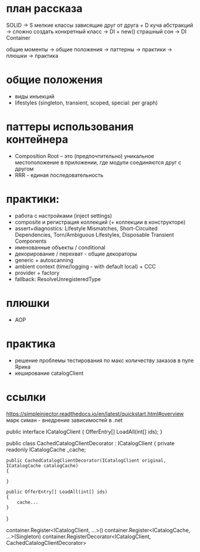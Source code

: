 # план рассказа
SOLID -> S мелкие классы зависящие друг от друга + D куча абстракций -> сложно создать конкретный класс -> DI + new() страшный сон -> DI Container

общие моменты -> общие положения -> паттерны -> практики -> плюшки -> практика

# общие положения
- виды инъекций
- lifestyles (singleton, transient, scoped, special: per graph)

# паттеры использования контейнера
- Composition Root – это (предпочтительно) уникальное местоположение в приложении, где модули соединяются друг с другом
- RRR - единая последовательность

# практики:
- работа с настройками (inject settings)
- composite и регистрация коллекций (+ коллекции в конструкторе)
- assert+diagnostics: Lifestyle Mismatches, Short-Circuited Dependencies, Torn/Ambiguous Lifestyles, Disposable Transient Components
- именованные объекты / conditional
- декорирование / перехват - общие декораторы
- generic + autoscanning
- ambient context (time/logging - with default local) + CCC
- provider + factory
- fallback: ResolveUnregisteredType

# плюшки
- AOP

# практика
- решение проблемы тестирования по макс количеству заказов в пуле Ярика
- кеширование catalogClient


# ссылки
https://simpleinjector.readthedocs.io/en/latest/quickstart.html#overview
марк симан - внедрение зависимостей в .net





public interface ICatalogClient 
{
    OfferEntry[] LoadAll(int[] ids);
}

public class CachedCatalogClientDecorator : ICatalogClient
{
    private readonly ICatalogCache _cache;

    public CachedCatalogClientDecorator(ICatalogClient original, ICatalogCache catalogCache)
    {

    }

    public OfferEntry[] LoadAll(int[] ids)
    {
        cache...
    }
} 

container.Register<ICatalogClient, ...>()
container.Register<ICatalogCache, ...>(Singleton)
container.RegisterDecorator<ICatalogClient, CachedCatalogClientDecorator>